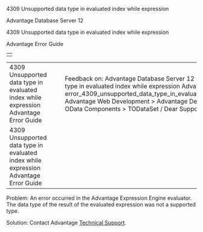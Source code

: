 4309 Unsupported data type in evaluated index while expression




Advantage Database Server 12  

4309 Unsupported data type in evaluated index while expression

Advantage Error Guide

|  |
| --- |
|  |

|  |  |  |  |  |
| --- | --- | --- | --- | --- |
| 4309 Unsupported data type in evaluated index while expression  Advantage Error Guide |  |  | Feedback on: Advantage Database Server 12 - 4309 Unsupported data type in evaluated index while expression Advantage Error Guide error\_4309\_unsupported\_data\_type\_in\_evaluated\_index\_while\_expression Advantage Web Development > Advantage Delphi OData Client > Delphi OData Components > TODataSet / Dear Support Staff, |  |
| 4309 Unsupported data type in evaluated index while expression  Advantage Error Guide |  |  |  |  |

Problem: An error occurred in the Advantage Expression Engine evaluator. The data type of the result of the evaluated expression was not a supported type.

Solution: Contact Advantage [Technical Support](master_technical_support_u_s__and_canada.htm).